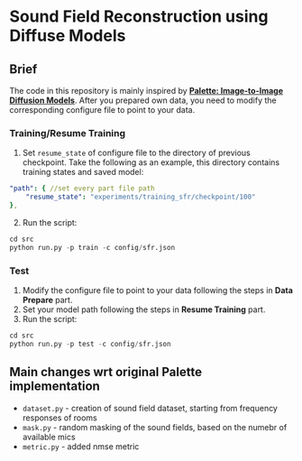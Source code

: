 # Sound Field Reconstruction using Diffuse Models

## Brief

The code in this repository is mainly inspired by [**Palette: Image-to-Image Diffusion Models**](https://github.com/Janspiry/Palette-Image-to-Image-Diffusion-Models).
After you prepared own data, you need to modify the corresponding configure file to point to your data.

### Training/Resume Training

1. Set `resume_state` of configure file to the directory of previous checkpoint. Take the following as an example, this directory contains training states and saved model:

```yaml
"path": { //set every part file path
	"resume_state": "experiments/training_sfr/checkpoint/100" 
},
```

2. Run the script:

```python
cd src
python run.py -p train -c config/sfr.json
```

### Test

1. Modify the configure file to point to your data following the steps in **Data Prepare** part.
2. Set your model path following the steps in **Resume Training** part.
3. Run the script:
```python
cd src
python run.py -p test -c config/sfr.json
```

## Main changes wrt original Palette implementation

* `dataset.py` - creation of sound field dataset, starting from frequency responses of rooms
* `mask.py` - random masking of the sound fields, based on the numebr of available mics
* `metric.py` - added nmse metric
